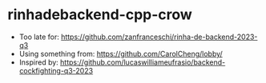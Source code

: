 # rinhadebackend-cpp-crow
- Too late for: https://github.com/zanfranceschi/rinha-de-backend-2023-q3
- Using something from: https://github.com/CarolCheng/lobby/
- Inspired by: https://github.com/lucaswilliameufrasio/backend-cockfighting-q3-2023